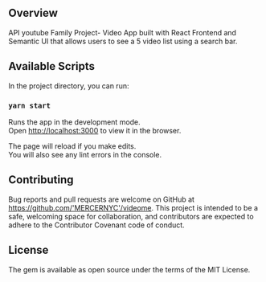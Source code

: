 
## Overview

API youtube Family Project- Video App built with React Frontend and Semantic UI that allows users to see a 5 video list using a search bar.

## Available Scripts

In the project directory, you can run:

### `yarn start`

Runs the app in the development mode.<br />
Open [http://localhost:3000](http://localhost:3000) to view it in the browser.

The page will reload if you make edits.<br />
You will also see any lint errors in the console.

## Contributing

Bug reports and pull requests are welcome on GitHub at https://github.com/'MERCERNYC'/videome. This project is intended to be a safe, welcoming space for collaboration, and contributors are expected to adhere to the Contributor Covenant code of conduct.

## License

The gem is available as open source under the terms of the MIT License.
